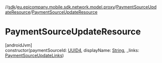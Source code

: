 //[sdk](../../../index.md)/[eu.epicompany.mobile.sdk.network.model.proxy](../index.md)/[PaymentSourceUpdateResource](index.md)/[PaymentSourceUpdateResource](-payment-source-update-resource.md)

# PaymentSourceUpdateResource

[androidJvm]\
constructor(paymentSourceId: [UUID4](../../eu.epicompany.mobile.android.datatypes/index.md#229649042%2FClasslikes%2F462465411), displayName: [String](https://kotlinlang.org/api/latest/jvm/stdlib/kotlin/-string/index.html), _links: [PaymentSourceUpdateLinks](../-payment-source-update-links/index.md))
